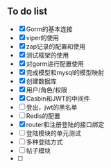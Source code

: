 ## To do list

- [x] Gorm的基本连接
- [x] viper的使用
- [x] zap记录的配置和使用
- [x] 测试框架的使用
- [x] 对gorm进行配置使用
- [x] 完成模型和mysql的模型映射
- [x] 创建数据库
- [x] 用户/角色/权限
- [x] Casbin和JWT的中间件
- [ ] 登出，jwt的黑名单
- [ ] Redis的配置
- [x] router和注册登陆的接口绑定
- [ ] 登陆模块的单元测试
- [ ] 多种登陆方式
- [ ] 帖子模块
- [ ] 